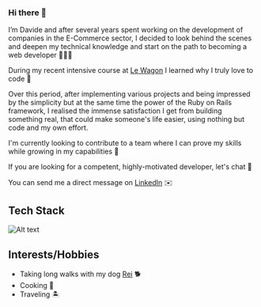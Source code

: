 ### Hi there 👋

I’m Davide and after several years spent working on the development of companies in the E-Commerce sector, I decided to look behind the scenes and deepen my technical knowledge and start on the path to becoming a web developer 👨🏻‍💻

During my recent intensive course at [Le Wagon](https://www.lewagon.com/web-development-course/full-time) I learned why I truly love to code 💜

Over this period, after implementing various projects and being impressed by the simplicity but at the same time the power of the Ruby on Rails framework, I realised the immense satisfaction I get from building something real, that could make someone's life easier, using nothing but code and my own effort.

I'm currently looking to contribute to a team where I can prove my skills while growing in my capabilities 🚀

If you are looking for a competent, highly-motivated developer, let's chat 💬

You can send me a direct message on [LinkedIn](https://www.linkedin.com/in/davide-tello/) ✉️

## Tech Stack

<img title="a title" alt="Alt text" src="https://s3.us-west-2.amazonaws.com/secure.notion-static.com/0c133270-2601-4258-85ba-1d30707a4d0e/Web_Dev_Icons_1.png?X-Amz-Algorithm=AWS4-HMAC-SHA256&X-Amz-Credential=AKIAT73L2G45O3KS52Y5%2F20210319%2Fus-west-2%2Fs3%2Faws4_request&X-Amz-Date=20210319T103552Z&X-Amz-Expires=86400&X-Amz-Signature=bc706e6cdd879835ae8d23178f8826fd791b217bd1e3186414a886adbd2ab79e&X-Amz-SignedHeaders=host&response-content-disposition=filename%20%3D%22Web_Dev_Icons_1.png%22">

## Interests/Hobbies

- Taking long walks with my dog [Rei](https://www.instagram.com/lilshiba_rei/) 🐕
- Cooking 🍝
- Traveling 🏝
